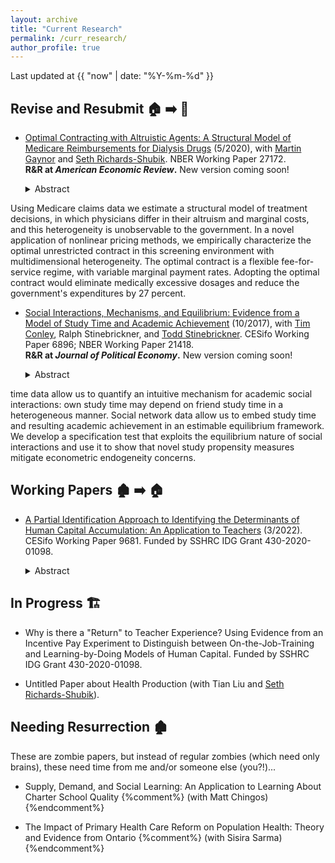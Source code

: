 ```yaml
---
layout: archive
title: "Current Research"
permalink: /curr_research/
author_profile: true
---
```


Last updated at {{ "now" | date: "%Y-%m-%d" }}

## Revise and Resubmit :house: :arrow_right: :house_with_garden:

* [Optimal Contracting with Altruistic Agents: A Structural Model of Medicare Reimbursements for Dialysis Drugs](/files/research/medicare_screening_2020_05.pdf) (5/2020),
with [Martin Gaynor](https://www.andrew.cmu.edu/user/mgaynor/) and [Seth Richards-Shubik](http://www.lehigh.edu/~ser315/). 
NBER Working Paper 27172.  
**R&R at *American Economic Review*.**
New version coming soon! 
		
	<details>
  	<summary>Abstract</summary>  
  	<p>
  	We study health care provider agency and optimal payment policy in the context of an expensive medication for dialysis patients. 
Using Medicare claims data we estimate a structural model of treatment decisions, in which physicians differ in their altruism and marginal costs, and this heterogeneity is unobservable to the government. 
In a novel application of nonlinear pricing methods, 
we empirically characterize the optimal unrestricted contract in this screening environment with multidimensional heterogeneity.
The optimal contract is a flexible fee-for-service regime, with variable marginal payment rates. Adopting the optimal contract would eliminate medically excessive dosages and reduce the government's expenditures by 27 percent.
	</p>
	</details>

* [Social Interactions, Mechanisms, and Equilibrium: Evidence from a Model of Study Time and Academic Achievement](/files/research/Conley_Mehta_Stinebrickner_Stinebrickner_friendstudy_2017_10_10.pdf) (10/2017), 
with [Tim Conley](https://economics.uwo.ca/people/faculty/conley.html), Ralph Stinebrickner, and [Todd Stinebrickner](https://economics.uwo.ca/people/faculty/stinebrickner.html). 
CESifo Working Paper 6896; NBER Working Paper 21418.  
**R&R at *Journal of Political Economy*.**
New version coming soon! 
	
	<details>
  	<summary>Abstract</summary>  
  	<p>
  	We develop and estimate a model of student study time on a social network. 
  	The model is designed to exploit unique data collected in the Berea Panel Study. Study
time data allow us to quantify an intuitive mechanism for academic social interactions:
own study time may depend on friend study time in a heterogeneous manner. Social
network data allow us to embed study time and resulting academic achievement in
an estimable equilibrium framework. We develop a specification test that exploits the
equilibrium nature of social interactions and use it to show that novel study propensity
measures mitigate econometric endogeneity concerns.	
  	</p>
	</details>

## Working Papers :derelict_house: :arrow_right: :house:

* [A Partial Identification Approach to Identifying the Determinants of Human Capital Accumulation: An Application to Teachers](/files/research/mehta_OJT_LBD_teachers_partial_identification_working_paper.pdf) (3/2022). CESifo Working Paper 9681. Funded by SSHRC IDG Grant 430-2020-01098. 

	<details>
  	<summary>Abstract</summary>  
	<p>
	This paper views teacher quality through the human capital perspective.
	Teacher quality exhibits substantial growth over teachers' careers, but why it improves is not well understood.
	I use a human capital production function nesting On-the-Job-Training (OJT) and Learning-by-Doing (LBD) and experimental variation from Glewwe et al. (2010), a teacher incentive pay experiment in Kenya, to discern the presence and relative importance of these forces.
	The identified set for the OJT and LBD components has a closed-form solution, which depends on experimentally estimated average treatment effects.
	The results provide evidence of an LBD component, as well as an informative upper bound on the OJT component. 
	</p>
	</details>


## In Progress :building_construction:

* Why is there a "Return" to Teacher Experience? Using Evidence from an Incentive Pay Experiment to Distinguish between On-the-Job-Training and Learning-by-Doing Models of Human Capital. Funded by SSHRC IDG Grant 430-2020-01098.

* Untitled Paper about Health Production (with Tian Liu and [Seth Richards-Shubik](http://www.lehigh.edu/~ser315)).

## Needing Resurrection :derelict_house:

These are zombie papers, but instead of regular zombies (which need only brains), these need time from me and/or someone else (you?!)...

* Supply, Demand, and Social Learning: An Application to Learning About Charter School Quality 
{%comment%} (with Matt Chingos) {%endcomment%}

* The Impact of Primary Health Care Reform on Population Health: Theory and Evidence from Ontario 
{%comment%} (with Sisira Sarma) {%endcomment%}
